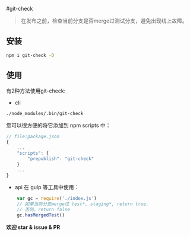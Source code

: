 #git-check

> 在发布之前，检查当前分支是否merge过测试分支，避免出现线上故障。

## 安装

```bash
npm i git-check -D
```

## 使用

有2种方法使用git-check:
+ cli

```bash
./node_modules/.bin/git-check
```
您可以很方便的将它添加到 npm scripts 中：
```js
// file:package.json
{
    ...
    "scripts": {
        "prepublish": "git-check"
    }
    ...
}
```

+ api
在 gulp 等工具中使用：
```js
    var gc = require('./index.js')
    // 如果当前分支merge过 test*, staging*, return true, 
    // 否则，return false
    gc.hasMergedTest()

```

**欢迎 star & issue & PR**
